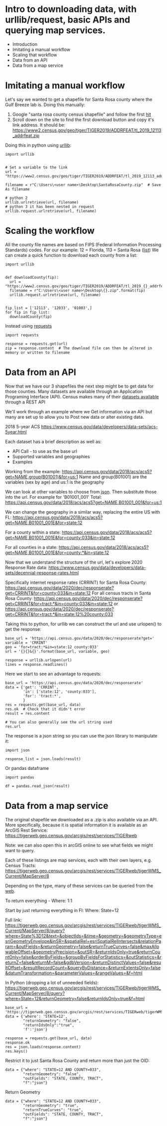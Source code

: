 # Intro to downloading data, with urllib/request, basic APIs and querying map services.
- Introduction
- Imitating a manual workflow
- Scaling that workflow
- Data from an API
- Data from a map service

# Imitating a manual workflow
Let's say we wanted to get a shapefile for Santa Rosa county where the Gulf Breeze lab is. Doing this manually:
  1. Google "santa rosa county census shapefile" and follow the first [hit](https://catalog.data.gov/dataset/tiger-line-shapefile-2019-county-santa-rosa-county-fl-address-range-feature-county-based)
  2. Scroll down on the site to find the first download button and copy it's link address. It should be:
https://www2.census.gov/geo/tiger/TIGER2019/ADDRFEAT/tl_2019_12113_addrfeat.zip
  
Doing this in python using [urllib](https://docs.python.org/3/library/urllib.request.html):
  
    import urllib
    
    
    # Set a variable to the link
    url = "https://www2.census.gov/geo/tiger/TIGER2019/ADDRFEAT/tl_2019_12113_addrfeat.zip"
    
    filename = r"C:\Users\<user name>\Desktop\SantaRosaCounty.zip"  # Save As filename
    
    # python 2
    urllib.urlretrieve(url, filename)
    # python 3 it has been nested in request
    urllib.request.urlretrieve(url, filename)
    
# Scaling the workflow
All the county file names are based on FIPS (Federal Information Processing Standards) codes. For our example: 12 = Florida, 113 = Santa Rosa ([list](https://www.census.gov/prod/techdoc/cbp/cbp95/st-cnty.pdf))
We can create a quick function to download each county from a list:
  
    import urllib
    
    
    def downloadCounty(fip):
      url = "https://www2.census.gov/geo/tiger/TIGER2019/ADDRFEAT/tl_2019_{}_addrfeat.zip".format(fip)
      filename = r"C:\Users\<user name>\Desktop\{}.zip".format(fip)
      urllib.request.urlretrieve(url, filename)
      
    
    fip_list = ['12113', '12033', '01003',]
    for fip in fip_list:
      downloadCounty(fip)
  
Instead using [requests](https://requests.readthedocs.io/en/master/)
  
    import requests
    
    response = requests.get(url)
    zip = response.content  # The download file can then be altered in memory or written to filename
    
# Data from an API
Now that we have our 3 shapefiles the next step might be to get data for those counties. Many datasets are available through an Application Programing Interface (API).
Census makes many of their [datasets available](https://www.census.gov/data/developers/data-sets.html) through a REST API

We'll work through an example where we Get information via an API but many are set up to allow you to Post new data or alter existing data. 

2018 5-year ACS
https://www.census.gov/data/developers/data-sets/acs-5year.html

Each dataset has a brief description as well as:
 - API Call - to use as the base url
 - Supported variables and geographies
 - Examples

Working from the example:
https://api.census.gov/data/2018/acs/acs5?get=NAME,group(B01001)&for=us:1
Name and group(B01001) are the variables (sex by age) and us:1 is the geography

We can look at other variables to choose from [json](https://api.census.gov/data/2018/acs/acs5/variables.json). Then substitute those into the url. For example for 'B01001_001' Total:
https://api.census.gov/data/2018/acs/acs5?get=NAME,B01001_001&for=us:1

We can change the geography in a similar way, replacing the entire US with FL:
https://api.census.gov/data/2018/acs/acs5?get=NAME,B01001_001E&for=state:12

For a county within a state:
https://api.census.gov/data/2018/acs/acs5?get=NAME,B01001_001E&for=county:033&in=state:12

For all counties in a state:
https://api.census.gov/data/2018/acs/acs5?get=NAME,B01001_001E&for=county:*&in=state:12

Now that we understand the structure of the url, let's explore 2020 Response Rate data:
https://www.census.gov/data/developers/data-sets/decennial-response-rates.html

Specifically internet response rates (CRRINT) for Santa Rosa County:
https://api.census.gov/data/2020/dec/responserate?get=CRRINT&for=county:033&in=state:12
For all census tracts in Santa Rosa County:
https://api.census.gov/data/2020/dec/responserate?get=CRRINT&for=tract:*&in=county:033&in=state:12
or
https://api.census.gov/data/2020/dec/responserate?get=CRRINT&for=tract:*&in=state:12%20county:033

Taking this to python, for urllib we can construct the url and use urlopen() to get the response:
  
    base_url = 'https://api.census.gov/data/2020/dec/responserate?get='
    variable = 'CRRINT'
    geo = 'for=tract:*&in=state:12 county:033'
    url = '{}{}&{}'.format(base_url, variable, geo)
    
    response = urllib.urlopen(url)
    lines = response.readlines()

Here we start to see an advantage to requests:
  
    base_url = 'https://api.census.gov/data/2020/dec/responserate'
    data = {'get': 'CRRINT',
            'in': ['state:12', 'county:033'],
            'for': 'tract:*',
            }
    res = requests.get(base_url, data)
    res.ok  # Check that it didn't error
    result = res.content

    # You can also generally see the url string used
    res.url  

The response is a json string so you can use the json library to manipulate it:
  
    import json
    
    response_list = json.loads(result)

Or pandas dataframe
  
    import pandas
    
    df = pandas.read_json(result)
    

# Data from a map service
The original shapefile we downloaded as a .zip is also available via an API. More specifically, because it is spatial information it is available as an ArcGIS Rest Service:
https://tigerweb.geo.census.gov/arcgis/rest/services/TIGERweb

Note: we can also open this in arcGIS online to see what fields we might want to query.

Each of these listings are map services, each with their own layers, e.g. Census Tracts:
https://tigerweb.geo.census.gov/arcgis/rest/services/TIGERweb/tigerWMS_Current/MapServer/8

Depending on the type, many of these services can be queried from the [web](https://tigerweb.geo.census.gov/arcgis/rest/services/TIGERweb/tigerWMS_Current/MapServer/8/query).

To return everything - Where: 1:1

Start by just returning everything in Fl:
Where: State=12

Full link:
https://tigerweb.geo.census.gov/arcgis/rest/services/TIGERweb/tigerWMS_Current/MapServer/8/query?where=State%3D12&text=&objectIds=&time=&geometry=&geometryType=esriGeometryEnvelope&inSR=&spatialRel=esriSpatialRelIntersects&relationParam=&outFields=&returnGeometry=false&returnTrueCurves=false&maxAllowableOffset=&geometryPrecision=&outSR=&returnIdsOnly=true&returnCountOnly=false&orderByFields=&groupByFieldsForStatistics=&outStatistics=&returnZ=false&returnM=false&gdbVersion=&returnDistinctValues=false&resultOffset=&resultRecordCount=&queryByDistance=&returnExtentsOnly=false&datumTransformation=&parameterValues=&rangeValues=&f=html

In Python (dropping a lot of unneeded fields):
https://tigerweb.geo.census.gov/arcgis/rest/services/TIGERweb/tigerWMS_Current/MapServer/8/query?where=State=12&returnGeometry=false&returnIdsOnly=true&f=html
  
    base_url = 'https://tigerweb.geo.census.gov/arcgis/rest/services/TIGERweb/tigerWMS_Current/MapServer/8/query'
    data = {'where': 'STATE=12',
            "returnGeometry": "false",
            "returnIdsOnly":"true",
            'f':'json'}
    
    response = requests.get(base_url, data)
    response.ok
    res = json.loads(response.content)
    res.keys()
    
Restrict it to just Santa Rosa County and return more than just the OID:
  
    data = {"where": "STATE=12 AND COUNTY=033",
            "returnGeometry": "false",
            "outFields": "STATE, COUNTY, TRACT",
            "f":"json"}

Return Geometry

    data = {"where": "STATE=12 AND COUNTY=033",
            "returnGeometry": "true",
            "returnTrueCurves": "true",
            "outFields": "STATE, COUNTY, TRACT",
            "f":"json"}
          
